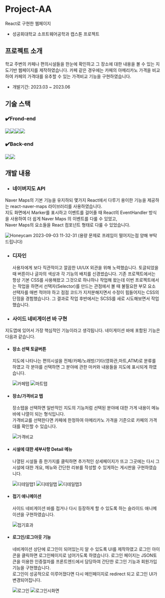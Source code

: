 # Project-AA 
React로 구현한 웹페이지
- 성공회대학교 소프트웨어공학과 캡스톤 프로젝트

## 프로젝트 소개
학교 주변의 카페나 편의시설들을 한눈에 확인하고 그 장소에 대한 내용을 볼 수 있는 지도기반 웹페이지를 제작하였습니다.
카페 같은 경우에는 카페의 아메리카노 가격을 비교하여 카페의 가격대를 유추할 수 있는 가격비교 기능을 구현하였습니다.
- 개발기간: 2023.03 ~ 2023.06




## 기술 스택

### ✔️Frond-end
<img src="https://img.shields.io/badge/React-61DAFB?style=for-the-badge&logo=React&logoColor=black"><img src="https://img.shields.io/badge/Css-1572B6?style=for-the-badge&logo=Css&logoColor=white"><img src="https://img.shields.io/badge/Redux-764ABC?style=for-the-badge&logo=Redux&logoColor=purple"><img src="https://img.shields.io/badge/styledcomponents-DB7093?style=for-the-badge&logo=styledcomponents&logoColor=white">

### ✔️Back-end
<img src="https://img.shields.io/badge/Node.js-339933?style=for-the-badge&logo=nodedotjs&logoColor=white"><img src="https://img.shields.io/badge/JSON-000000?style=for-the-badge&logo=json&logoColor=white">

## 개발 내용
- ### 네이버지도 API
Naver Maps의 기본 기능을 유지하되 몇가지 React에서 다루기 용이한 기능을 제공하는 react-naver-maps 라이브러리를 사용하였습니다.  
지도 화면에서 Marker를 표시하고 이벤트를 걸어줄 때 React의 EventHandler 방식을 사용하여 더 쉽게 Naver Maps 의 이벤트를 다룰 수 있었고,  
Naver Maps의 요소들을 React 컴포넌트 형태로 다룰 수 있었습니다.

![Honeycam 2023-09-03 11-32-31](https://github.com/zenu98/JSCodingpractice/assets/90780629/b5392588-d5e6-435f-85f7-acdb829a0bd1)
(용량 문제로 프레임이 떨어지는점 양해 부탁드립니다)


- ### 디자인
  사용자에게 보다 직관적이고 깔끔한 UI/UX 외관을 위해 노력했습니다. 토글되었을 때 버튼이나 글자의 색상과 각 기능의 배치를 신경썼습니다.
  기존 프로젝트에서는 항상 기본 CSS를 사용해왔고 그것으로 하나하나 작업해 왔는데 이번 프로젝트에서는 작업을 하면서 선택자(Selector)를 만드는 관점에서 볼 때 불필요한 부모 요소 선택자를 매번 적어야 하고 점점 코드가 지저분해지면서 수정이 힘들어지는 CSS의 단점을 경험했습니다. 그 결과로 작업 후반에서는 SCSS를 새로 시도해보면서 작업했습니다.




- ### 사이드 네비게이션 바 구현
지도앱에 있어서 가장 핵심적인 기능이라고 생각됩니다. 네이게이션 바에 포함된 기능은 다음과 같습니다.

- #### 장소 선택 토글버튼
  지도에 나타나는 편의시설을 전체/카페/노래방/기타(영화관,마트,ATM)로 분류를 하였고 각 분야를 선택하면 그 분야에 관한 마커와 내용들을 지도에 표시되게 하였습니다.
  
  ![카페탭](https://github.com/zenu98/PROJECT-AA/assets/90780629/b25afaa4-b621-438c-85b2-9aed6c201d7e)
  ![마트탭](https://github.com/zenu98/PROJECT-AA/assets/90780629/f1f7fc56-fbd3-459a-8b2b-dfe2c72ca6d2)
  
- #### 장소/가격비교 탭
   장소탭을 선택하면 일반적인 지도의 기능처럼 선택된 분야에 대한 가게 내용이 메뉴바에 나열이 되는 형식입니다.  
  가격비교를 선택한다면 카페에 한정하여 아메리카노 가격을 기준으로 카페의 가격대를 확인할 수 있습니다.
  
  ![가격비교](https://github.com/zenu98/PROJECT-AA/assets/90780629/4578f0dd-1e34-4e49-9865-5c75b53f8dac)
- #### 시설에 대한 세부사항 Detail 메뉴
  나열된 시설들 중 한가지를 클릭하면 추가적인 상세페이지가 뜨고 그곳에는 다시 그 시설에 대한 개요, 메뉴와 간단한 리뷰를 작성할 수 있게하는 게시판을 구현하였습니다.
  
  ![디테일탭1](https://github.com/zenu98/PROJECT-AA/assets/90780629/efeba007-6222-4de0-8113-1283a2386f75)
![디테일탭](https://github.com/zenu98/PROJECT-AA/assets/90780629/40e04dcf-b4ff-4c6e-b215-3ff5f55c51bf)
![디테일탭3](https://github.com/zenu98/PROJECT-AA/assets/90780629/5dc2eb1b-469f-410c-85a6-be899603e8c1)
- #### 접기 애니메이션
  사이드 네비게이션 바를 접거나 다시 등장하게 할 수 있도록 하는 슬라이드 애니메이션을 구현하였습니다.
  
  ![접기효과](https://github.com/zenu98/PROJECT-AA/assets/90780629/d01010be-f402-4e43-accb-6a6b4cf6e154)

- #### 로그인/로그아웃 기능
  네비게이션 상단에 로그인이 되어있는지 알 수 있도록 UI를 제작하였고 로그인 아이콘을 클릭하면 로그인페이지로 넘어가도록 하였습니다.
  로그인 페이지는 JSON토큰을 이용한 인증절차를 프론트엔드에서 담당하여 간단한 로그인 기능과 회원가입 기능을 구현했습니다.  
  로그인이 성공적으로 이루어졌다면 다시 메인페이지로 redirect 되고 로그인 UI가 변경되어집니다.
  
  ![로그인](https://github.com/zenu98/PROJECT-AA/assets/90780629/d64b2fc3-f862-45b2-8047-c9d84528c0a9)
  ![로그인시화면](https://github.com/zenu98/PROJECT-AA/assets/90780629/3e8ff903-1f2b-45ce-9fb4-86fc32bf8be4)




